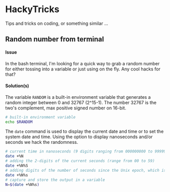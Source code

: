 # HackyTricks
Tips and tricks on coding, or something similar ...

## Random number from terminal

#### Issue
In the bash terminal, I'm looking for a quick way to grab a random number for either tossing into a variable or just using on the fly. Any cool hacks for that?

#### Solution(s)

The variable `RANDOM` is a built-in environment variable that generates a random integer between 0 and 32767 (2^15-1).
The number 32767 is the two's complement, max positive signed number on 16-bit.
```bash
# built-in environment variable
echo $RANDOM
```

The `date` command is used to display the current date and time or to set the system date and time.
Using the option to display nanoseconds and/or seconds we hack the randomness.
```bash
# current time in nanoseconds (9 digits ranging from 000000000 to 999999999)
date +%N
# adding the 2-digits of the current seconds (range from 00 to 59)
date +%N%S
# adding digits of the number of seconds since the Unix epoch, which is January 1, 1970, at 00:00:00 UTC
date +%N%s
# capture and store the output in a variable
N=$(date +%N%s)
```